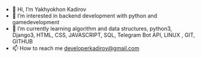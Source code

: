 - 👋 Hi, I’m Yakhyokhon Kadirov
- 👀 I’m interested in backend development with python and gamedevelopment
- 🌱 I’m currently learning algorithm and data structures, python3, Django3, HTML, CSS, JAVASCRIPT, SQL, Telegram Bot API, LINUX , GIT, GITHUB
- 📫 How to reach me developerkadirov@gmail.com

<!---
alproger/alproger is a ✨ special ✨ repository because its `README.md` (this file) appears on your GitHub profile.
You can click the Preview link to take a look at your changes.
--->
